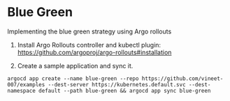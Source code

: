 # Blue Green

Implementing the blue green strategy using Argo rollouts

1. Install Argo Rollouts controller and kubectl plugin: https://github.com/argoproj/argo-rollouts#installation

2. Create a sample application and sync it.

```
argocd app create --name blue-green --repo https://github.com/vineet-007/examples --dest-server https://kubernetes.default.svc --dest-namespace default --path blue-green && argocd app sync blue-green
```
